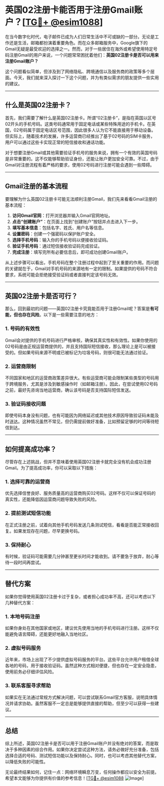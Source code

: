 # 英国02注册卡能否用于注册Gmail账户？[[TG💪+ @esim1088](https://t.me/s/esim1088)]

在当今数字化时代，电子邮件已成为人们日常生活中不可或缺的一部分。无论是工作还是生活，邮箱都扮演着重要角色。而在众多邮箱服务中，Google旗下的Gmail无疑是最受欢迎的选择之一。然而，对于一些居住在海外或希望使用特定号码注册Gmail的用户来说，一个问题常常困扰着他们：**英国02注册卡是否可以用来注册Gmail账户？**

这个问题看似简单，但涉及到了网络隐私、跨境通信以及服务商的政策等多个层面。今天，我们就来深入探讨一下这个问题，并为有类似需求的朋友提供一些实用的建议。

---

## 什么是英国02注册卡？

首先，我们需要了解什么是英国02注册卡。所谓“02注册卡”，是指在英国以区号02开头的手机号码。这类号码通常用于固定电话或某些特殊用途的手机卡。在英国，02号码属于固定电话区号范围，因此很多人认为它不能直接用于移动设备。但实际上，随着技术的发展，许多运营商已经推出了基于02号码的SIM卡服务，用户可以通过这些卡实现正常的短信接收和通话功能。

对于想要注册Gmail或其他需要验证手机号的服务来说，拥有一个有效的英国号码是非常重要的。这不仅能够帮助验证身份，还能让账户更加安全可靠。不过，由于Gmail对注册流程有着严格的要求，使用02号码进行注册可能会遇到一些障碍。

---

## Gmail注册的基本流程

要理解为什么英国02注册卡可能无法顺利注册Gmail，我们先来看看Gmail注册的基本流程：

1. **访问Gmail官网**：打开浏览器并输入Gmail官网地址。
2. **点击“创建账户”**：在页面上找到“创建账户”按钮并点击进入下一步。
3. **填写基本信息**：包括名字、姓氏、用户名等信息。
4. **设置密码**：创建一个强密码以保护账户安全。
5. **选择手机号码**：输入你的手机号码以便接收验证码。
6. **验证手机号码**：通过短信接收验证码完成验证。
7. **完成注册**：填写完所有必要信息后，即可成功创建Gmail账户。

从上述步骤可以看出，手机号码在整个注册过程中起到了至关重要的作用。而问题的关键就在于，Gmail对手机号码的来源地有一定的限制。如果提供的号码不符合要求，系统可能会拒绝接受验证码或者直接判定该号码无效。

---

## 英国02注册卡是否可行？

那么，回到最初的问题——英国02注册卡究竟能否用于注册Gmail呢？答案是**有可能，但也存在风险**。以下是一些需要注意的地方：

### 1. **号码的有效性**
Gmail会对提供的手机号码进行严格审核，确保其真实性和有效性。如果你使用的02号码是由正规运营商提供的，并且支持国际短信接收，那么理论上是可以被接受的。但如果号码来源不明或已被标记为垃圾号码，则很可能无法通过验证。

### 2. **运营商限制**
不同国家和地区的运营商政策差异很大。有些运营商可能会限制某些类型的号码用于跨境服务，尤其是涉及到敏感操作时（如邮箱注册）。因此，在尝试使用02号码之前，最好先咨询当地运营商，确认该号码是否支持国际短信发送。

### 3. **验证码接收问题**
即使号码本身没有问题，也有可能因为网络延迟或其他技术原因导致验证码未能及时送达。这种情况虽然不常见，但仍需提前做好准备，比如预留足够的时间等待短信到达。

---

## 如何提高成功率？

尽管存在上述挑战，但并不意味着使用英国02注册卡就完全没有机会成功注册Gmail。为了提高成功率，你可以采取以下措施：

### 1. **选择可靠的运营商**
优先选择信誉良好、服务质量高的运营商购买02号码。这样不仅可以保证号码的真实性，还能降低因运营商问题导致失败的风险。

### 2. **提前测试短信功能**
在正式注册之前，试着向其他手机号码发送几条测试短信，看看是否能正常接收回复。如果发现存在问题，尽早更换号码。

### 3. **保持耐心**
有时候，验证码可能需要几分钟甚至更长时间才能收到。请不要急于放弃，耐心等待一段时间再尝试。

---

## 替代方案

如果你觉得使用英国02注册卡过于复杂，或者担心成功率不高，还可以考虑以下几种替代方案：

### 1. **本地号码注册**
如果你身处在其他国家或地区，建议优先使用当地的手机号码进行注册。这样不仅能避免语言障碍，还能更好地融入当地社区。

### 2. **虚拟号码服务**
近年来，市场上出现了不少提供虚拟号码服务的平台。这些平台允许用户租借全球各地的号码，用于接收验证码。虽然这种方式相对便捷，但也存在一定安全隐患，使用前务必仔细评估风险。

### 3. **联系客服寻求帮助**
如果实在无法通过常规方式解决问题，可以尝试联系Gmail官方客服，说明具体情况并请求协助。虽然客服不一定总是能够提供直接的帮助，但至少可以获得一些建议。

---

## 总结

综上所述，英国02注册卡是否可以用于注册Gmail账户并没有绝对的答案，而是取决于多种因素的综合作用。如果你决定尝试这种方法，请务必做好充分准备，包括选择合适的号码、测试短信功能以及保持耐心。同时，也可以考虑其他替代方案，以降低失败的可能性。

无论最终结果如何，记住一点：网络环境瞬息万变，任何操作都应以安全为前提。希望本文能够为你提供有价值的参考信息！[[TG💪+ @esim1088](https://t.me/s/esim1088) ![Image](https://i.postimg.cc/4NQfJmqS/Snipaste-2025-05-13-00-14-12.png)]